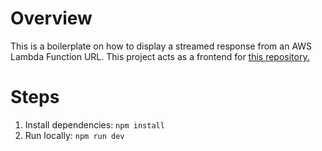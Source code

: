 # Overview

This is a boilerplate on how to display a streamed response from an AWS Lambda Function URL. This project acts as a frontend for
[this repository.](https://github.com/ikeman09/bedrock-appsync)

# Steps

1. Install dependencies: `npm install`
2. Run locally: `npm run dev`

